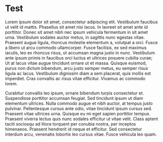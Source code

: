 # Test
Lorem ipsum dolor sit amet, consectetur adipiscing elit. Vestibulum faucibus ut velit id mattis. Phasellus sit amet nisi lacus. In laoreet sit amet ante id porttitor. Donec sit amet nibh nec ipsum vehicula fermentum in sit amet urna. Vestibulum sodales auctor metus, in sagittis nunc egestas vitae. Praesent augue ligula, rhoncus molestie elementum a, volutpat a orci. Fusce a libero ut arcu commodo ullamcorper. Fusce facilisis, ex sed maximus iaculis, leo ex rhoncus risus, ut accumsan magna justo in nunc. Vestibulum ante ipsum primis in faucibus orci luctus et ultrices posuere cubilia curae; Ut at lacus vitae augue tincidunt ornare ut et massa. Quisque euismod, purus non dictum bibendum, arcu justo semper metus, eu semper risus ligula ac lacus. Vestibulum dignissim diam a sem placerat, quis mollis est imperdiet. Cras convallis ac risus vitae efficitur. Vivamus ac commodo lorem.

Curabitur convallis leo ipsum, ornare bibendum turpis consectetur et. Suspendisse porttitor accumsan feugiat. Sed tincidunt ipsum ut diam elementum ultrices. Nulla commodo augue et nibh auctor, at tempus justo pulvinar. Pellentesque cursus ante odio, vitae tincidunt ipsum cursus sed. Praesent vitae ultrices urna. Quisque eu mi eget sapien porttitor tempus. Praesent viverra lectus quis nunc sodales efficitur ut vitae velit. Class aptent taciti sociosqu ad litora torquent per conubia nostra, per inceptos himenaeos. Praesent hendrerit id neque et efficitur. Sed consectetur interdum arcu, venenatis lobortis leo cursus vitae. Fusce vehicula leo quam.